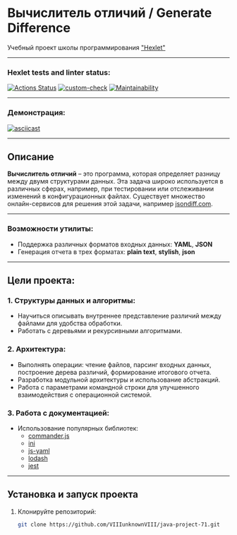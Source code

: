 # Вычислитель отличий / Generate Difference

Учебный проект школы программирования ["Hexlet"](https://ru.hexlet.io/)

---

### Hexlet tests and linter status:

[![Actions Status](https://github.com/VIIIunknownVIII/java-project-71/actions/workflows/hexlet-check.yml/badge.svg)](https://github.com/VIIIunknownVIII/java-project-71/actions)
[![custom-check](https://github.com/VIIIunknownVIII/java-project-71/actions/workflows/main.yml/badge.svg)](https://github.com/VIIIunknownVIII/java-project-71/actions/workflows/main.yml)
[![Maintainability](https://api.codeclimate.com/v1/badges/1a1e54aa36a24f9272ae/maintainability)](https://codeclimate.com/github/VIIIunknownVIII/java-project-71/maintainability)

---

### Демонстрация:

<a href="https://asciinema.org/a/0ugHFCEYdzklfN2ATWRK6yOt8" target="_blank">
    <img src="https://asciinema.org/a/0ugHFCEYdzklfN2ATWRK6yOt8.svg" alt="asciicast" />
</a>

---

## Описание

**Вычислитель отличий** – это программа, которая определяет разницу между двумя структурами данных. Эта задача широко используется в различных сферах, например, при тестировании или отслеживании изменений в конфигурационных файлах. Существует множество онлайн-сервисов для решения этой задачи, например [jsondiff.com](http://www.jsondiff.com/).

---

### Возможности утилиты:

- Поддержка различных форматов входных данных: **YAML**, **JSON**
- Генерация отчета в трех форматах: **plain text**, **stylish**, **json**

---

## Цели проекта:

### 1. Структуры данных и алгоритмы:
- Научиться описывать внутреннее представление различий между файлами для удобства обработки.
- Работать с деревьями и рекурсивными алгоритмами.

### 2. Архитектура:
- Выполнять операции: чтение файлов, парсинг входных данных, построение дерева различий, формирование итогового отчета.
- Разработка модульной архитектуры и использование абстракций.
- Работа с параметрами командной строки для улучшенного взаимодействия с операционной системой.

### 3. Работа с документацией:
- Использование популярных библиотек:
  - [commander.js](https://github.com/tj/commander.js)
  - [ini](https://github.com/npm/ini)
  - [js-yaml](https://github.com/nodeca/js-yaml)
  - [lodash](https://lodash.com/)
  - [jest](https://jestjs.io/)

---

## Установка и запуск проекта

1. Клонируйте репозиторий:
   ```bash
   git clone https://github.com/VIIIunknownVIII/java-project-71.git
